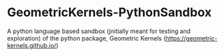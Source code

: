 # GeometricKernels-PythonSandbox
A python language based sandbox (jnitially meant for testing and exploration) of the python package, Geometric Kernels (https://geometric-kernels.github.io/)
